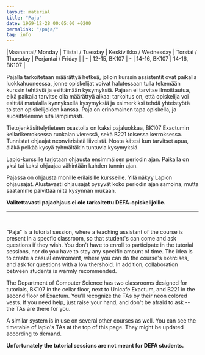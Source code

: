 ```yaml
---
layout: material
title: "Paja"
date: 1969-12-28 00:05:00 +0200
permalink: "/paja/"
tag: info
---
```


|Maanantai/ Monday | Tiistai / Tuesday      | Keskiviikko / Wednesday  | Torstai / Thursday  | Perjantai / Friday  |
|   -    | 12-15, BK107 | - | 14-16, BK107 | 14-16, BK107 |

Pajalla tarkoitetaan määrättyä hetkeä, jolloin kurssin assistentit ovat paikalla luokkahuoneessa, jonne opiskelijat voivat halutessaan tulla tekemään kurssin tehtäviä ja esittämään kysymyksiä. Pajaan ei tarvitse ilmoittautua, eikä paikalla tarvitse olla määrättyä aikaa: tarkoitus on, että opiskelija voi esittää matalalla kynnyksellä kysymyksiä ja esimerkiksi tehdä yhteistyötä toisten opiskelijoiden kanssa. Paja on erinomainen tapa opiskella, ja suosittelemme sitä lämpimästi.

Tietojenkäsittelytieteen osastolla on kaksi pajaluokkaa, BK107 Exactumin kellarikerroksessa ruokalan vieressä, sekä B221 toisessa kerroksessa. Tunnistat ohjaajat neonvärisistä liiveistä. Nosta kätesi kun tarvitset apua, äläkä pelkää kysyä tyhmältäkin tuntuvia kysymyksiä.

Lapio-kurssille tarjotaan ohjausta ensimmäisen periodin ajan. Paikalla on yksi tai kaksi ohjaajaa vähintään kahden tunnin ajan.

Pajassa on ohjausta monille erilaisille kursseille. Yllä näkyy Lapion ohjausajat. Alustavasti ohjausajat pysyvät koko periodin ajan samoina, mutta saatamme päivittää niitä kysynnän mukaan.

**Valitettavasti pajaohjaus ei ole tarkoitettu DEFA-opiskelijoille.**

---------------------

<br>

"Paja" is a tutorial session, where a teaching assistant of the course is present in a specfic classroom, so that student's can come and ask questions if they wish. You don't have to enroll to participate in the tutorial sessions, nor do you have to stay any specific amount of time. The idea is to create a casual enviroment, where you can do the course's exercises, and ask for questions with a low thershold. In addition, collaboration between students is warmly recommended.

The Department of Computer Science has two classrooms designed for tutorials, BK107 in the cellar floor, next to Unicafe Exactum, and B221 in the second floor of Exactum. You'll recognize the TAs by their neon colored vests. If you need help, just raise your hand, and don't be afraid to ask -- the TAs are there for you. 

A similar system is in use on several other courses as well. You can see the timetable of lapio's TAs at the top of this page. They might be updated according to demand.

**Unfortunately the tutorial sessions are not meant for DEFA students.**